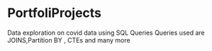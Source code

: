 # PortfoliProjects
Data exploration on covid data using SQL Queries
Queries used are JOINS,Partition BY , CTEs and many more
